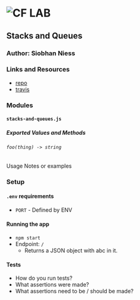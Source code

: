 ![CF](http://i.imgur.com/7v5ASc8.png) LAB
=================================================

## Stacks and Queues

### Author: Siobhan Niess

### Links and Resources
* [repo](https://github.com/niesssiobhan/data-structures-and-algorithms/pull/40)
* [travis](https://travis-ci.com/niesssiobhan/data-structures-and-algorithms)

### Modules
#### `stacks-and-queues.js`
##### Exported Values and Methods

###### `foo(thing) -> string`
Usage Notes or examples

### Setup
#### `.env` requirements
* `PORT` - Defined by ENV

#### Running the app
* `npm start`
* Endpoint: `/`
  * Returns a JSON object with abc in it.

#### Tests
* How do you run tests?
* What assertions were made?
* What assertions need to be / should be made?